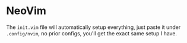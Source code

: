 # NeoVim

The `init.vim` file will automatically setup everything, just paste it under `.config/nvim`,  no prior configs, you'll get the exact same setup I have.
